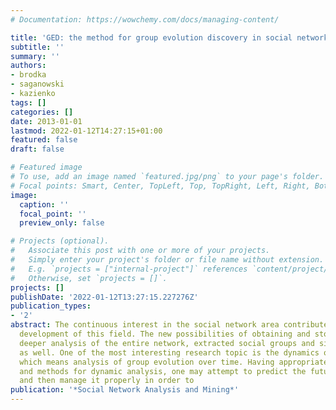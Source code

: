 ```yaml
---
# Documentation: https://wowchemy.com/docs/managing-content/

title: 'GED: the method for group evolution discovery in social networks'
subtitle: ''
summary: ''
authors:
- brodka
- saganowski
- kazienko
tags: []
categories: []
date: 2013-01-01
lastmod: 2022-01-12T14:27:15+01:00
featured: false
draft: false

# Featured image
# To use, add an image named `featured.jpg/png` to your page's folder.
# Focal points: Smart, Center, TopLeft, Top, TopRight, Left, Right, BottomLeft, Bottom, BottomRight.
image:
  caption: ''
  focal_point: ''
  preview_only: false

# Projects (optional).
#   Associate this post with one or more of your projects.
#   Simply enter your project's folder or file name without extension.
#   E.g. `projects = ["internal-project"]` references `content/project/deep-learning/index.md`.
#   Otherwise, set `projects = []`.
projects: []
publishDate: '2022-01-12T13:27:15.227276Z'
publication_types:
- '2'
abstract: The continuous interest in the social network area contributes to the fast
  development of this field. The new possibilities of obtaining and storing data facilitate
  deeper analysis of the entire network, extracted social groups and single individuals
  as well. One of the most interesting research topic is the dynamics of social groups
  which means analysis of group evolution over time. Having appropriate knowledge
  and methods for dynamic analysis, one may attempt to predict the future of the group,
  and then manage it properly in order to
publication: '*Social Network Analysis and Mining*'
---
```


